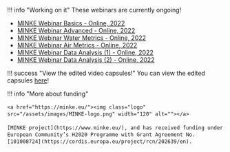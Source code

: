 
!!! info "Working on it"
	These webinars are currently ongoing!

- [MINKE Webinar Basics - Online, 2022](https://storage.smartcitizen.me/presentations/Minke-WEBINAR_INTRO.pdf)
- [MINKE Webinar Advanced - Online, 2022](https://storage.smartcitizen.me/presentations/Minke-WEBINAR_CLI.pdf)
- [MINKE Webinar Water Metrics - Online, 2022](https://storage.smartcitizen.me/presentations/Minke-WEBINAR_WQ.pdf)
- [MINKE Webinar Air Metrics - Online, 2022](https://storage.smartcitizen.me/presentations/Minke-WEBINAR_AQ.pdf)
- [MINKE Webinar Data Analysis (1) - Online, 2022](https://storage.smartcitizen.me/presentations/Minke-WEBINAR_DA.pdf)
- [MINKE Webinar Data Analysis (2) - Online, 2022](https://storage.smartcitizen.me/presentations/Minke-WEBINAR_DA2.pdf)

!!! success "View the edited video capsules!"
	You can view the edited capsules [here](https://www.youtube.com/watch?v=1FQGXelJ6t0&list=PL33KKs9g8Y1IWsTZZmDc-46yFuuIRZEmi)!

!!! info "More about funding"

    <a href="https://minke.eu/"><img class="logo" src="/assets/images/MINKE-logo.png" width="120" alt=""></a>

    [MINKE project](https://www.minke.eu/), and has received funding under European Community’s H2020 Programme with Grant Agreement No. [101008724](https://cordis.europa.eu/project/rcn/202639/en).